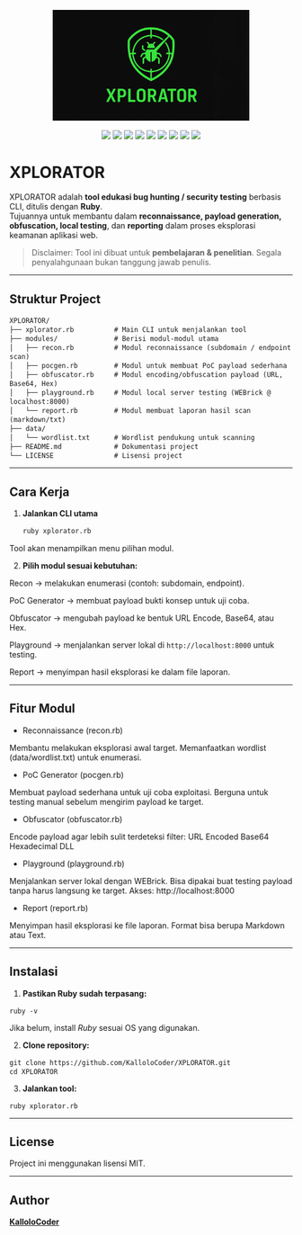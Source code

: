 <p align="center">
  <img src="assets/logo.png" alt="XPLORATOR Logo" width="350"/>
</p>

<p align="center">
  <img src="https://img.shields.io/badge/Ruby-3.4.5-red" />
  <img src="https://img.shields.io/github/v/release/KalloloCoder/XPLORATOR?color=blue&label=version" />
  <img src="https://img.shields.io/github/license/KalloloCoder/XPLORATOR" />
  <img src="https://img.shields.io/badge/Maintained-Yes-green" />
  <img src="https://img.shields.io/badge/Open%20Source-Yes-brightgreen" />
  <img src="https://img.shields.io/github/stars/KalloloCoder/XPLORATOR?style=social" />
  <img src="https://img.shields.io/github/forks/KalloloCoder/XPLORATOR?style=social" />
  <img src="https://img.shields.io/github/issues/KalloloCoder/XPLORATOR" />
  <a href="https://github.com/KalloloCoder">
    <img src="https://img.shields.io/badge/Author-KalloloCoder-blue" />
  </a>
</p>

# XPLORATOR

XPLORATOR adalah **tool edukasi bug hunting / security testing** berbasis CLI, ditulis dengan **Ruby**.  
Tujuannya untuk membantu dalam **reconnaissance, payload generation, obfuscation, local testing**, dan **reporting** dalam proses eksplorasi keamanan aplikasi web.

> Disclaimer: Tool ini dibuat untuk **pembelajaran & penelitian**. Segala penyalahgunaan bukan tanggung jawab penulis.

---

## Struktur Project
```
XPLORATOR/
├── xplorator.rb          # Main CLI untuk menjalankan tool
├── modules/              # Berisi modul-modul utama
│   ├── recon.rb          # Modul reconnaissance (subdomain / endpoint scan)
│   ├── pocgen.rb         # Modul untuk membuat PoC payload sederhana
│   ├── obfuscator.rb     # Modul encoding/obfuscation payload (URL, Base64, Hex)
│   ├── playground.rb     # Modul local server testing (WEBrick @ localhost:8000)
│   └── report.rb         # Modul membuat laporan hasil scan (markdown/txt)
├── data/
│   └── wordlist.txt      # Wordlist pendukung untuk scanning
├── README.md             # Dokumentasi project
└── LICENSE               # Lisensi project
```

---

## Cara Kerja

1. **Jalankan CLI utama**
   ```bash
   ruby xplorator.rb
   ```
Tool akan menampilkan menu pilihan modul.

2. **Pilih modul sesuai kebutuhan:**

Recon → melakukan enumerasi (contoh: subdomain, endpoint).

PoC Generator → membuat payload bukti konsep untuk uji coba.

Obfuscator → mengubah payload ke bentuk URL Encode, Base64, atau Hex.

Playground → menjalankan server lokal di `http://localhost:8000` untuk testing.

Report → menyimpan hasil eksplorasi ke dalam file laporan.

---

## Fitur Modul

- Reconnaissance (recon.rb)

Membantu melakukan eksplorasi awal target.
Memanfaatkan wordlist (data/wordlist.txt) untuk enumerasi.

- PoC Generator (pocgen.rb)

Membuat payload sederhana untuk uji coba exploitasi.
Berguna untuk testing manual sebelum mengirim payload ke target.

- Obfuscator (obfuscator.rb)

Encode payload agar lebih sulit terdeteksi filter:
URL Encoded
Base64
Hexadecimal
DLL

- Playground (playground.rb)

Menjalankan server lokal dengan WEBrick.
Bisa dipakai buat testing payload tanpa harus langsung ke target.
Akses: http://localhost:8000

- Report (report.rb)

Menyimpan hasil eksplorasi ke file laporan.
Format bisa berupa Markdown atau Text.

---

## Instalasi

1. **Pastikan Ruby sudah terpasang:**
```
ruby -v
```
Jika belum, install *Ruby* sesuai OS yang digunakan.

2. **Clone repository:**
```
git clone https://github.com/KalloloCoder/XPLORATOR.git
cd XPLORATOR
```

3. **Jalankan tool:**
```
ruby xplorator.rb
```

---

## License

Project ini menggunakan lisensi MIT.

---

## Author  
[**KalloloCoder**](https://github.com/KalloloCoder)
